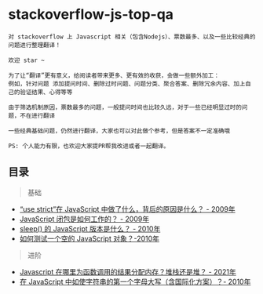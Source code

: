 # stackoverflow-js-top-qa

    对 stackoverflow 上 Javascript 相关（包含Nodejs）、票数最多、以及一些比较经典的问题进行整理翻译！
    
    欢迎 star ~
    
    为了让“翻译”更有意义，给阅读者带来更多、更有效的收获，会做一些额外加工：
    例如，针对问题 添加提问时间、删除过时问题、问题分类、聚合答案、删除冗余内容、加上自己的验证结果、心得等等

    由于筛选机制原因，票数最多的问题，一般提问时间也比较久远，对于一些已经明显过时的问题，不在进行翻译
    
    一些经典基础问题，仍然进行翻译，大家也可以对此做个参考，但是答案不一定准确哦

    PS: 个人能力有限，也欢迎大家提PR帮我改进或者一起翻译。

## 目录

> 基础

- [“use strict”在 JavaScript 中做了什么，背后的原因是什么？ - 2009年](https://github.com/buynao/stackoverflow-js-top-qa/blob/main/contents/basic/use_strict.md)
- [JavaScript 闭包是如何工作的？ - 2009年](https://github.com/buynao/stackoverflow-js-top-qa/blob/main/contents/basic/closures.md)
- [sleep() 的 JavaScript 版本是什么？ - 2010年](https://github.com/buynao/stackoverflow-js-top-qa/blob/main/contents/basic/sleep.md)
- [如何测试一个空的 JavaScript 对象？-2010年](https://github.com/buynao/stackoverflow-js-top-qa/blob/main/contents/basic/emptyObject.md)

> 进阶

- [Javascript 在哪里为函数调用的结果分配内存？堆栈还是堆？ - 2021年](https://github.com/buynao/stackoverflow-js-top-qa/blob/main/contents/advanced/heapAndStack.md)
- [在 JavaScript 中如使字符串的第一个字母大写（含国际化方案）？- 2010年](https://github.com/buynao/stackoverflow-js-top-qa/blob/main/contents/advanced/firstStrToUppercase.md)